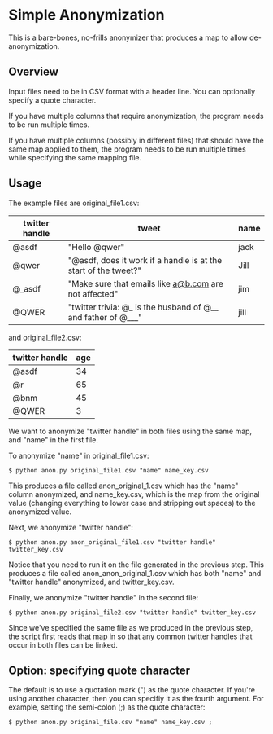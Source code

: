 # Simple Anonymization

This is a bare-bones, no-frills anonymizer that produces a map to allow de-anonymization.

## Overview

Input files need to be in CSV format with a header line. You can optionally specify a quote character.

If you have multiple columns that require anonymization, the program needs to be run multiple times.

If you have multiple columns (possibly in different files) that should have the same map applied to them, the program needs to be run multiple times while specifying the same mapping file. 

## Usage

The example files are original_file1.csv:

|twitter handle|tweet|name|
| -------- | --------- | ---------|
|@asdf|"Hello @qwer"|jack|
|@qwer|"@asdf, does it work if a handle is at the start of the tweet?"|Jill|
|@_asdf|"Make sure that emails like a@b.com are not affected"|jim|
|@QWER |"twitter trivia: @_ is the husband of @__ and father of @___"|jill|

and original_file2.csv:

|twitter handle|age|
|-------|-------|
|@asdf|34|
|@r|65|
|@bnm|45|
|@QWER |3|

We want to anonymize "twitter handle" in both files using the same map, and "name" in the first file.

To anonymize "name" in original_file1.csv:

```
$ python anon.py original_file1.csv "name" name_key.csv
```

This produces a file called anon_original_1.csv which has the "name" column anonymized, and name_key.csv, which is the map from the original value (changing everything to lower case and stripping out spaces) to the anonymized value.

Next, we anonymize "twitter handle":

```
$ python anon.py anon_original_file1.csv "twitter handle" twitter_key.csv
```

Notice that you need to run it on the file generated in the previous step. This produces a file called anon_anon_original_1.csv which has both "name" and "twitter handle" anonymized, and twitter_key.csv. 

Finally, we anonymize "twitter handle" in the second file:

```
$ python anon.py original_file2.csv "twitter handle" twitter_key.csv
```

Since we've specified the same file as we produced in the previous step, the script first reads that map in so that any common twitter handles that occur in both files can be linked.

## Option: specifying quote character

The default is to use a quotation mark (") as the quote character. If you're using another character, then you can specifiy it as the fourth argument. For example, setting the semi-colon (;) as the quote character:

```
$ python anon.py original_file.csv "name" name_key.csv ;
```

